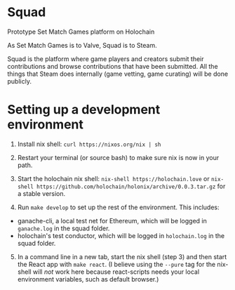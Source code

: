 # Squad

Prototype Set Match Games platform on Holochain

As Set Match Games is to Valve, Squad is to Steam.

Squad is the platform where game players and creators submit their contributions and browse contributions that have been submitted. All the things that Steam does internally (game vetting, game curating) will be done publicly.

# Setting up a development environment

1. Install nix shell: `curl https://nixos.org/nix | sh`

2. Restart your terminal (or source bash) to make sure nix is now in your path.

3. Start the holochain nix shell: `nix-shell https://holochain.love` or `nix-shell https://github.com/holochain/holonix/archive/0.0.3.tar.gz` for a stable version.

4. Run `make develop` to set up the rest of the environment. This includes:
 - ganache-cli, a local test net for Ethereum, which will be logged in `ganache.log` in the squad folder.
 - holochain's test conductor, which will be logged in `holochain.log` in the squad folder.

5. In a command line in a new tab, start the nix shell (step 3) and then start the React app with `make react`. (I believe using the `--pure` tag for the nix-shell will _not_ work here because react-scripts needs your local environment variables, such as default browser.)
